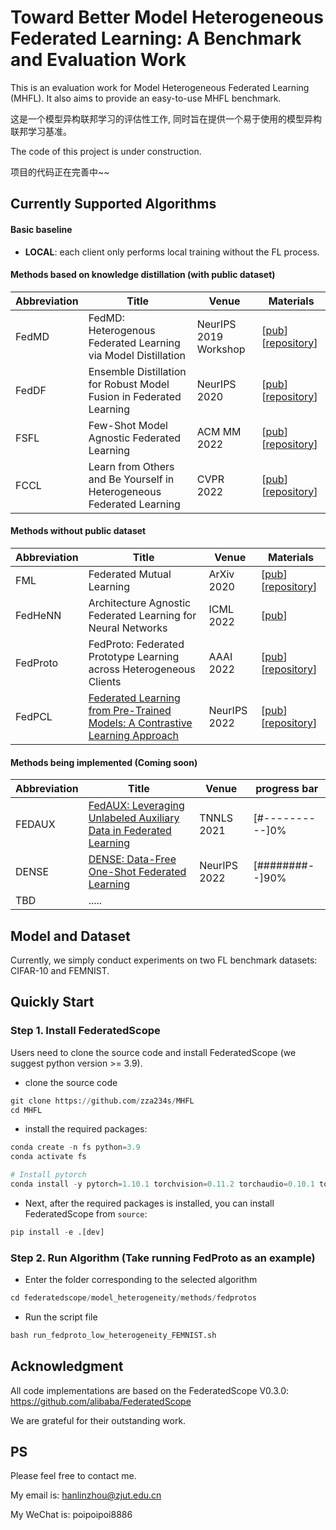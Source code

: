 # Toward Better Model Heterogeneous Federated Learning: A Benchmark and Evaluation Work

This is an evaluation work for Model Heterogeneous Federated Learning (MHFL). It also aims to provide an easy-to-use MHFL benchmark.

这是一个模型异构联邦学习的评估性工作, 同时旨在提供一个易于使用的模型异构联邦学习基准。



The code of this project is under construction.

项目的代码正在完善中~~



## Currently Supported Algorithms

#### Basic baseline

- **LOCAL**: each client only performs local training without the FL process.

#### Methods based on knowledge distillation (with public dataset)

| Abbreviation | Title                                                        | Venue                 | Materials                                                    |
| ------------ | ------------------------------------------------------------ | --------------------- | ------------------------------------------------------------ |
| FedMD        | FedMD: Heterogenous Federated Learning via Model Distillation | NeurIPS 2019 Workshop | [[pub](https://arxiv.org/abs/1910.03581)] [[repository](https://github.com/diogenes0319/FedMD_clean)] |
| FedDF        | Ensemble Distillation for Robust Model Fusion in Federated Learning | NeurIPS 2020          | [[pub](https://proceedings.neurips.cc/paper/2020/hash/18df51b97ccd68128e994804f3eccc87-Abstract.html)] [[repository](https://github.com/epfml/federated-learning-public-code/tree/master/codes/FedDF-code)] |
| FSFL         | Few-Shot Model Agnostic Federated Learning                   | ACM MM 2022           | [[pub](https://dl.acm.org/doi/abs/10.1145/3503161.3548764)] [[repository](https://github.com/FangXiuwen/FSMAFL)] |
| FCCL         | Learn from Others and Be Yourself in Heterogeneous Federated Learning | CVPR 2022             | [[pub](https://openaccess.thecvf.com/content/CVPR2022/papers/Huang_Learn_From_Others_and_Be_Yourself_in_Heterogeneous_Federated_Learning_CVPR_2022_paper.pdf)] [[repository](https://github.com/WenkeHuang/FCCL)] |

#### **Methods without public dataset**

| Abbreviation | Title                                                        | Venue        | Materials                                                    |
| ------------ | ------------------------------------------------------------ | ------------ | ------------------------------------------------------------ |
| FML          | Federated Mutual Learning                                    | ArXiv 2020   | [[pub](https://arxiv.org/abs/2006.16765)] [[repository](https://github.com/ZJU-DAI/Federated-Mutual-Learning)] |
| FedHeNN      | Architecture Agnostic Federated Learning for Neural Networks | ICML 2022    | [[pub](https://proceedings.neurips.cc/paper/2020/hash/18df51b97ccd68128e994804f3eccc87-Abstract.html)] |
| FedProto     | FedProto: Federated Prototype Learning across Heterogeneous Clients | AAAI 2022    | [[pub](https://arxiv.org/abs/2105.00243)] [[repository](https://github.com/zza234s/FedProto)] |
| FedPCL       | [Federated Learning from Pre-Trained Models: A Contrastive Learning Approach](https://arxiv.org/abs/2209.10083) | NeurIPS 2022 | [[pub](https://openreview.net/forum?id=mhQLcMjWw75)] [[repository](https://github.com/yuetan031/FedPCL)] |



#### Methods being implemented (Coming soon)

| Abbreviation | Title                                                        | Venue        | progress bar    |
| ------------ | ------------------------------------------------------------ | ------------ | --------------- |
| FEDAUX       | [FedAUX: Leveraging Unlabeled Auxiliary Data in Federated Learning](https://arxiv.org/abs/2102.02514) | TNNLS 2021   | [#----------]0% |
| DENSE        | [DENSE: Data-Free One-Shot Federated Learning](https://arxiv.org/abs/2112.12371) | NeurIPS 2022 | [########--]90% |
| TBD          | .....                                                        |              |                 |



## Model and Dataset

Currently, we simply conduct experiments on two FL benchmark datasets: CIFAR-10 and FEMNIST.



## Quickly Start

### Step 1. Install FederatedScope

Users need to clone the source code and install FederatedScope (we suggest python version >= 3.9).

- clone the source code

```python
git clone https://github.com/zza234s/MHFL
cd MHFL
```

- install the required packages:

```python
conda create -n fs python=3.9
conda activate fs

# Install pytorch
conda install -y pytorch=1.10.1 torchvision=0.11.2 torchaudio=0.10.1 torchtext=0.11.1 cudatoolkit=11.3 -c pytorch -c conda-forge
```

- Next, after the required packages is installed, you can install FederatedScope from `source`:

```python
pip install -e .[dev]
```



### Step 2. Run Algorithm (Take running FedProto as an example)

- Enter the folder corresponding to the selected algorithm

```python
cd federatedscope/model_heterogeneity/methods/fedprotos
```

- Run the script file

```python
bash run_fedproto_low_heterogeneity_FEMNIST.sh
```



## Acknowledgment

All code implementations are based on the FederatedScope V0.3.0: https://github.com/alibaba/FederatedScope 

We are grateful for their outstanding work.



## PS

Please feel free to contact me.

My email is: hanlinzhou@zjut.edu.cn

My WeChat is: poipoipoi8886
